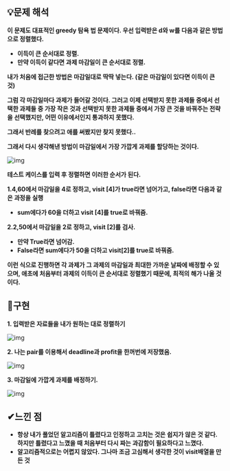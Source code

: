 ﻿## **💡문제 해석**

**이 문제도 대표적인 greedy 탐욕 법 문제이다. 우선 입력받은 d와 w를 다음과 같은 방법으로 정렬했다.**

-   **이득이 큰 순서대로 정렬.**
-   **만약 이득이 같다면 과제 마감일이 큰 순서대로 정렬.**

**내가 처음에 접근한 방법은 마감일대로 딱딱 넣는다. (같은 마감일이 있다면 이득이 큰 것)**

**그럼 각 마감일마다 과제가 들어갈 것이다. 그러고 이제 선택받지 못한 과제들 중에서 선택한 과제들 중 가장 작은 것과 선택받지 못한 과제들 중에서 가장 큰 것을 바꿔주는 전략을 선택했지만, 어떤 이유에서인지 통과하지 못했다.**

**그래서 반례를 찾으려고 애를 써봤지만 찾지 못했다..**

**그래서 다시 생각해낸 방법이 마감일에서 가장 가깝게 과제를 할당하는 것이다.**

![img](https://user-images.githubusercontent.com/99114456/180640944-6c36d272-d3cb-4f93-af73-aa6b61395bb6.png)

**테스트 케이스를 입력 후 정렬하면 이러한 순서가 된다.**

**1.4,60에서 마감일을 4로 정하고, visit \[4\]가 true라면 넘어가고, false라면 다음과 같은 과정을 실행**

-   **sum에다가 60을 더하고 visit \[4\]를 true로 바꿔줌.** 

**2.2,50에서 마감일을 2로 정하고, visit \[2\]를 검사.**

-   **만약 True라면 넘어감.**
-   **False라면 sum에다가 50을 더하고 visit\[2\]를 true로 바꿔줌.**

**이런 식으로 진행하면 각 과제가 그 과제의 마감일과 최대한 가까운 날짜에 배정할 수 있으며, 애초에 처음부터 과제의 이득이 큰 순서대로 정렬했기 때문에, 최적의 해가 나올 것이다.**

## **👀구현**

**1\. 입력받은 자료들을 내가 원하는 대로 정렬하기**

![img](https://user-images.githubusercontent.com/99114456/180640946-91c394f2-fedb-4a80-be75-3ea8680d46da.png)

**2\. 나는 pair를 이용해서 deadline과 profit을 한꺼번에 저장했음.**

![img](https://user-images.githubusercontent.com/99114456/180640948-d16fe795-bc2a-418b-b8e4-9cf32793683e.png)

**3\. 마감일에 가깝게 과제를 배정하기.**

![img](https://user-images.githubusercontent.com/99114456/180640951-a56e903a-959a-4e68-b0ab-02121b862f10.png)


## **✔느낀 점**

-   **항상 내가 풀었던 알고리즘이 틀렸다고 인정하고 고치는 것은 쉽지가 않은 것 같다. 하지만 틀렸다고 느꼈을 때 처음부터 다시 짜는 과감함이 필요하다고 느꼈다.**
-   **알고리즘적으로는 어렵지 않았다. 그나마 조금 고심해서 생각한 것이 visit배열을 만든 것**